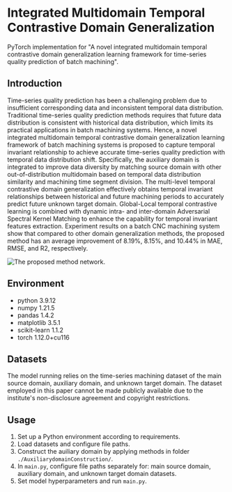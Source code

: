 # Integrated Multidomain Temporal Contrastive Domain Generalization

PyTorch implementation for "A novel integrated multidomain temporal contrastive domain generalization learning framework for time-series quality prediction of batch machining". 

## Introduction
Time-series quality prediction has been a challenging problem due to insufficient corresponding data and inconsistent temporal data distribution. Traditional time-series quality prediction methods requires that future data distribution is consistent with historical data distribution, which limits its practical applications in batch machining systems. Hence, a novel integrated multidomain temporal contrastive domain generalization learning framework of batch machining systems is proposed to capture temporal invariant relationship to achieve accurate time-series quality prediction with temporal data distribution shift. Specifically, the auxiliary domain is integrated to improve data diversity by matching source domain with other out-of-distribution multidomain based on temporal data distribution similarity and machining time segment division. The multi-level temporal contrastive domain generalization effectively obtains temporal invariant relationships between historical and future machining periods to accurately predict future unknown target domain. Global-Local temporal contrastive learning is combined with dynamic intra- and inter-domain Adversarial Spectral Kernel Matching to enhance the capability for temporal invariant features extraction. Experiment results on a batch CNC machining system show that compared to other domain generalization methods, the proposed method has an average improvement of 8.19%, 8.15%, and 10.44% in MAE, RMSE, and R2, respectively.

![The proposed method network. ](pictures/ModelNetwork.jpg)

## Environment
- python 3.9.12
- numpy 1.21.5
- pandas 1.4.2
- matplotlib 3.5.1
- scikit-learn 1.1.2
- torch 1.12.0+cu116

## Datasets
The model running relies on the time-series machining dataset of the main source domain, auxiliary domain, and unknown target domain. The dataset employed in this paper cannot be made publicly available due to the institute's non-disclosure agreement and copyright restrictions.

## Usage
1. Set up a Python environment according to requirements.
2. Load datasets and configure file paths.
3. Construct the auiliary domain by applying methods in folder `./AuxiliarydomainConstruction/`.
4. In `main.py`, configure file paths separately for: main source domain, auxiliary domain, and unknown target domain datasets.
5. Set model hyperparameters and run `main.py`.

